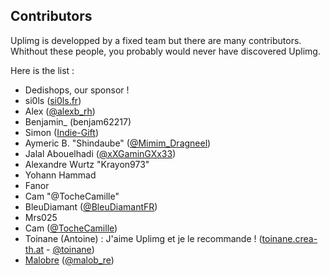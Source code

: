 Contributors
---------
Uplimg is developped by a fixed team but there are many contributors. Whithout these people, you probably would never have discovered Uplimg.

Here is the list :

 * Dedishops, our sponsor ! 
 * si0ls ([si0ls.fr](http://www.si0ls.fr/, "www.si0ls.fr"))
 * Alex ([@alexb_rh](https://twitter.com/alexb_rh))
 * Benjamin_ (benjam62217)
 * Simon ([Indie-Gift](http://indie-gift.fr "Indie-Gift"))
 * Aymeric B. "Shindaube" ([@Mimim_Dragneel](https://twitter.com/Mimim_Dragneel))
 * Jalal Abouelhadi ([@xXGaminGXx33](https://twitter.com/xXGaminGXx33))
 * Alexandre Wurtz "Krayon973"
 * Yohann Hammad
 * Fanor
 * Cam "@TocheCamille"
 * BleuDiamant ([@BleuDiamantFR](https://twitter.com/BleuDiamantFR))
 * Mrs025
 * Cam ([@TocheCamille](https://twitter.com/TocheCamille))
 * Toinane (Antoine) : J'aime Uplimg et je le recommande ! ([toinane.crea-th.at](https://toinane.crea-th.at) - [@toinane](https://twitter.com/toinane))
 * [Malobre](http://malob.re) ([@malob_re](https://twitter.com/malob_re))
